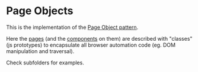 Page Objects
=============

This is the implementation of the [Page Object pattern](http://martinfowler.com/bliki/PageObject.html).

Here the [pages](/pages) (and the [components](/components) on them) are described with "classes" (js prototypes) to encapsulate all browser automation code (eg. DOM manipulation and traversal).

Check subfolders for examples.

